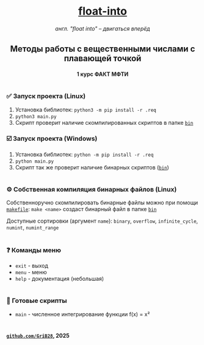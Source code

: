 <div align="center">

# [float-into](https://github.com/GriB28/float-into)
###### англ. "float into" – двигаться вперёд
## Методы работы с вещественными числами с плавающей точкой
#### 1 курс ФАКТ МФТИ

</div>

#
### ✅ Запуск проекта (Linux)
1. Установка библиотек: `python3 -m pip install -r .req`
2. `python3 main.py`
3. Скрипт проверит наличие скомпилированных скриптов в папке [`bin`](./bin)
### ☑️ Запуск проекта (Windows)
1. Установка библиотек: `python -m pip install -r .req`
2. `python main.py`
3. Скрипт так же проверит наличие бинарных скриптов ([`bin`](./bin))

#
### ⚙️ Собственная компиляция бинарных файлов (Linux)
Собственноручно скомпилировать бинарные файлы можно при помощи [`makefile`](./makefile):
`make <name>` создаст бинарный файл в папке [`bin`](./bin)

Доступные сортировки (аргумент `name`): `binary`, `overflow`, `infinite_cycle`, `numint`, `numint_range`


#
### ❓ Команды меню
* `exit` - выход
* `menu` - меню
* `help` - документация (небольшая)

#
### 📃 Готовые скрипты
* `main` - численное интегрирование функции f(x) = x²
#
#### [`github.com/GriB28`](https://github.com/GriB28), 2025